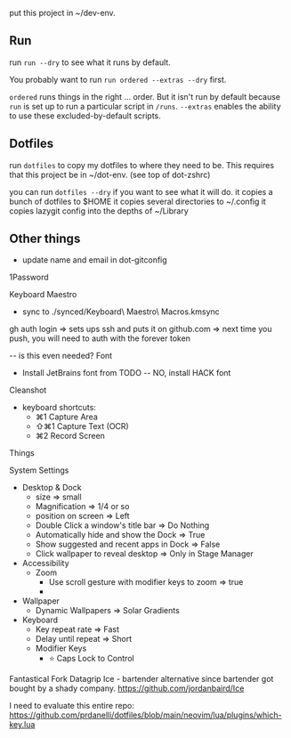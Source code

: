 put this project in ~/dev-env.

## Run
run `run --dry` to see what it runs by default. 

You probably want to run `run ordered --extras --dry` first.  

`ordered` runs things in the right ... order.  But it isn't run by default because `run` is set up to run a particular script in `/runs`.  `--extras` enables the ability to use these excluded-by-default scripts.


## Dotfiles

run `dotfiles` to copy my dotfiles to where they need to be. 
This requires that this project be in ~/dot-env.  (see top of dot-zshrc)

you can run `dotfiles --dry` if you want to see what it will do.
it copies a bunch of dotfiles to $HOME
it copies several directories to ~/.config
it copies lazygit config into the depths of ~/Library




## Other things

- update name and email in dot-gitconfig

1Password

Keyboard Maestro
 - sync to ./synced/Keyboard\ Maestro\ Macros.kmsync

gh auth login
    => sets ups ssh and puts it on github.com
    => next time you push, you will need to auth with the forever token


-- is this even needed?
Font
 - Install JetBrains font from TODO -- NO, install HACK font  

Cleanshot
 - keyboard shortcuts:
   - ⌘1 Capture Area
   - ⇧⌘1 Capture Text (OCR)
   - ⌘2 Record Screen

Things

System Settings
 - Desktop & Dock
   - size => small
   - Magnification => 1/4 or so
   - position on screen => Left
   - Double Click a window's title bar => Do Nothing
   - Automatically hide and show the Dock => True
   - Show suggested and recent apps in Dock => False
   - Click wallpaper to reveal desktop => Only in Stage Manager
 - Accessibility
   - Zoom
     - Use scroll gesture with modifier keys to zoom => true
     -
 - Wallpaper
   - Dynamic Wallpapers => Solar Gradients
 - Keyboard
   - Key repeat rate => Fast
   - Delay until repeat => Short
   - Modifier Keys
     - ⭐️ Caps Lock to Control

Fantastical
Fork
Datagrip
Ice - bartender alternative since bartender got bought by a shady company.   https://github.com/jordanbaird/Ice


I need to evaluate this entire repo: https://github.com/prdanelli/dotfiles/blob/main/neovim/lua/plugins/which-key.lua
